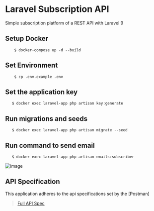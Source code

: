 # Laravel Subscription API

Simple subscription platform of a REST API with Laravel 9

## Setup Docker

```
    $ docker-compose up -d --build     
```

## Set Environment

```
    $ cp .env.example .env
```

## Set the application key

```
   $ docker exec laravel-app php artisan key:generate
```

## Run migrations and seeds

```
   $ docker exec laravel-app php artisan migrate --seed
```

## Run command to send email 

```
   $ docker exec laravel-app php artisan emails:subscriber
```

![image](https://user-images.githubusercontent.com/103549080/188579142-0d2516e7-b31d-4903-808e-c5d08b1c0e44.png)


## API Specification

This application adheres to the api specifications set by the [Postman]

> [Full API Spec](https://documenter.getpostman.com/view/8006043/VV4zNuF6)
